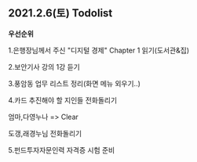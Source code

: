## 2021.2.6(토) Todolist





**우선순위**

1.은행장님께서 주신 "디지털 경제" Chapter 1 읽기(도서관&집)

2.보안기사 강의 1강 듣기

3.풍암동 업무 리스트 정리(화면 메뉴 외우기..)

4.카드 추진해야 할 지인들 전화돌리기

엄마,다영누나 => Clear

도갱,래경누님 전화돌리기

5.펀드투자자문인력 자격증 시험 준비